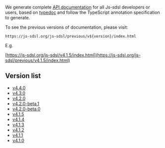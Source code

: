 We generate complete [API documentation](https://js-sdsl.org/js-sdsl) for all Js-sdsl developers or users, based on [typedoc](https://typedoc.org/) and follow the TypeScript annotation specification to generate.

To see the previous versions of documentation, please visit:

`https://js-sdsl.org/js-sdsl/previous/v${version}/index.html`

E.g.

[https://js-sdsl.org/js-sdsl/v4.1.5/index.html](https://js-sdsl.org/js-sdsl/previous/v4.1.5/index.html)

## Version list

- [v4.4.0](https://js-sdsl.org/js-sdsl/previous/v4.4.0/index.html)
- [v4.3.0](https://js-sdsl.org/js-sdsl/previous/v4.3.0/index.html)
- [v4.2.0](https://js-sdsl.org/js-sdsl/previous/v4.2.0/index.html)
- [v4.2.0-beta.1](https://js-sdsl.org/js-sdsl/previous/v4.2.0-beta.1/index.html)
- [v4.2.0-beta.0](https://js-sdsl.org/js-sdsl/previous/v4.2.0-beta.0/index.html)
- [v4.1.5](https://js-sdsl.org/js-sdsl/previous/v4.1.5/index.html)
- [v4.1.4](https://js-sdsl.org/js-sdsl/previous/v4.1.4/index.html)
- [v4.1.3](https://js-sdsl.org/js-sdsl/previous/v4.1.3/index.html)
- [v4.1.2](https://js-sdsl.org/js-sdsl/previous/v4.1.2/index.html)
- [v4.1.1](https://js-sdsl.org/js-sdsl/previous/v4.1.1/index.html)
- [v4.1.0](https://js-sdsl.org/js-sdsl/previous/v4.1.0/index.html)
